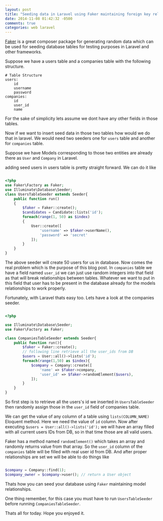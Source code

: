 ```yaml
---
layout: post
title: "Seeding data in Laravel using Faker maintaining foreign key relationship"
date: 2014-11-08 01:42:32 -0500
comments: true
categories: web laravel
---
```


[Faker](https://github.com/fzaninotto/Faker) is a great composer package for generating random data which can be used for seeding database tables for testing purposes in Laravel and other frameworks.

Suppose we have a users table and a companies table with the following structure.

```
# Table Structure
users:
    id
    username
    password
companies:
    id
    user_id
    name

```
<!-- more -->

For the sake of simplicity lets assume we dont have any other fields in those tables.

Now if we want to insert seed data in those two tables how would we do that in laravel. We would need two seeders one for ```users``` table and another for ```companies``` table.

Suppose we have Models corresponding to those two entities are already there as ```User``` and ```Company``` in Laravel.

<!-- more -->

adding seed users in users table is pretty straight forward. We can do it like

``` php UsersTableSeeder.php

<?php
use Faker\Factory as Faker;
use Illuminate\Database\Seeder;
class UsersTableSeeder extends Seeder{
    public function run()
    {
        $faker = Faker::create();
        $candidates = Candidate::lists('id');
        foreach(range(1, 50) as $index)
        {
            User::create([
                'username' => $faker->userName(),
                'password' => 'secret'
            ]);
        }
    }
}
```

The above seeder will create 50 users for us in database. Now comes the real problem which is the purpose of this blog post. In ```companies``` table we have a field named ```user_id``` we can just use random integers into that field as that will break relationships between tables. Whatever we want to put in this field that user has to be present in the database already for the models relationships to work properly.

Fortunately, with Laravel thats easy too. Lets have a look at the companies seeder.

``` php CompaniesTableSeeder

<?php

use Illuminate\Database\Seeder;
use Faker\Factory as Faker;

class CompaniesTableSeeder extends Seeder{
    public function run(){
        $faker = Faker::create();
        // following line retrieve all the user_ids from DB
        $users = User::all()->lists('id');
        foreach(range(1,50) as $index){
            $company = Company::create([
                'name' => $faker->company,
                'user_id' => $faker->randomElement($users),
            ]);
        }
    }
}

```

So first step is to retrieve all the users's id we inserted in ```UsersTableSeeder``` then randomly assign those in the ```user_id``` field of companies table.

We can get the value of any column of a table using ```lists(COLUMN_NAME)``` Eloquent method. Here we need the value of ```id``` column. Now after executing ```$users = User::all()->lists('id');``` we will have an array filled with all current users IDs from DB, so in that time those are all valid users.

Faker has a method named ```randomElement()``` which takes an array and randomly returns value from that array. So the ```user_id``` column of the ```companies``` table will be filled with real user id from DB. And after proper relationships are set we will be able to do things like

``` php

$company = Company::find(1);
$company_owner = $company->user(); // return a User object

```

Thats how you can seed your database using ```Faker``` maintaining model relationships.

One thing remember, for this case you must have to run ```UsersTableSeeder``` before running ```CompaniesTableSeeder```.

Thats all for today. Hope you enjoyed it.

